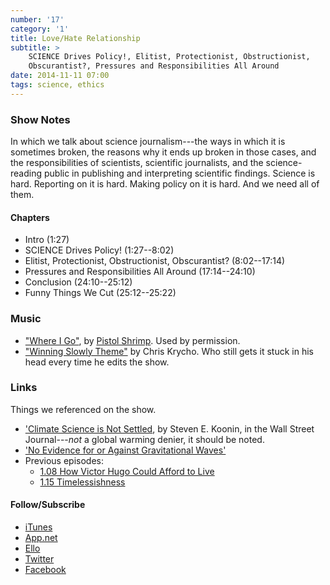 ```yaml
---
number: '17'
category: '1'
title: Love/Hate Relationship
subtitle: >
    SCIENCE Drives Policy!, Elitist, Protectionist, Obstructionist,
    Obscurantist?, Pressures and Responsibilities All Around
date: 2014-11-11 07:00
tags: science, ethics
---
```


### Show Notes

In which we talk about science journalism---the ways in which it is sometimes
broken, the reasons why it ends up broken in those cases, and the
responsibilities of scientists, scientific journalists, and the science-reading
public in publishing and interpreting scientific findings. Science is hard.
Reporting on it is hard. Making policy on it is hard. And we need all of them.

#### Chapters

  - Intro (1:27)
  - SCIENCE Drives Policy! (1:27--8:02)
  - Elitist, Protectionist, Obstructionist, Obscurantist? (8:02--17:14)
  - Pressures and Responsibilities All Around (17:14--24:10)
  - Conclusion (24:10--25:12)
  - Funny Things We Cut (25:12--25:22)

### Music

  - ["Where I Go"], by [Pistol Shrimp]. Used by permission.
  - ["Winning Slowly Theme"] by Chris Krycho. Who still gets it stuck in his
    head every time he edits the show.

["Where I Go"]: //soundcloud.com/pistol-shrimp/where-i-go/s-56M1k
[Pistol Shrimp]: //www.officialpistolshrimp.com
["Winning Slowly Theme"]: //soundcloud.com/chriskrycho/winning-slowly

### Links

Things we referenced on the show.

  - ['Climate Science is Not Settled][not settled], by Steven E. Koonin, in the
    Wall Street Journal---*not* a global warming denier, it should be noted.
  - ['No Evidence for or Against Gravitational Waves'][gravity]
  - Previous episodes:
      + [1.08 How Victor Hugo Could Afford to Live][1.08]
      + [1.15 Timelessishness][1.15]

[not settled]: //online.wsj.com/articles/climate-science-is-not-settled-1411143565
[gravity]: //www.nature.com/news/no-evidence-for-or-against-gravitational-waves-1.15322
[1.08]: //www.winningslowly.org/1.08/
[1.15]: //www.winningslowly.org/1.15/

#### Follow/Subscribe

  - [iTunes](//itunes.apple.com/us/podcast/winning-slowly/id807603957?mt=2)
  - [App.net](//alpha.app.net/winningslowly)
  - [Ello](//ello.co/winningslowly)
  - [Twitter](//twitter.com/winningslowly)
  - [Facebook](//www.facebook.com/winningslowlypodcast)
